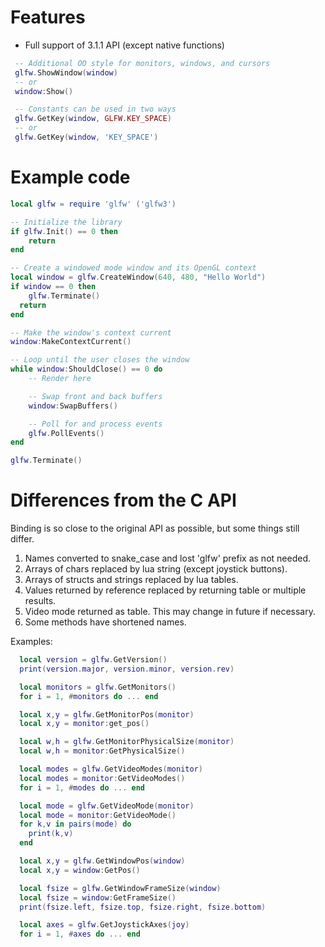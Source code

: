 # Features
 - Full support of 3.1.1 API (except native functions)
```lua
 -- Additional OO style for monitors, windows, and cursors
 glfw.ShowWindow(window)
 -- or
 window:Show()
```
```lua
 -- Constants can be used in two ways
 glfw.GetKey(window, GLFW.KEY_SPACE)
 -- or
 glfw.GetKey(window, 'KEY_SPACE')
```

# Example code
```lua
local glfw = require 'glfw' ('glfw3')

-- Initialize the library
if glfw.Init() == 0 then
	return
end

-- Create a windowed mode window and its OpenGL context
local window = glfw.CreateWindow(640, 480, "Hello World")
if window == 0 then
	glfw.Terminate()
  return
end

-- Make the window's context current
window:MakeContextCurrent()

-- Loop until the user closes the window
while window:ShouldClose() == 0 do
	-- Render here

	-- Swap front and back buffers
	window:SwapBuffers()

	-- Poll for and process events
	glfw.PollEvents()
end

glfw.Terminate()
```

# Differences from the C API
Binding is so close to the original API as possible, but some things still differ.
 1. Names converted to snake_case and lost 'glfw' prefix as not needed.
 2. Arrays of chars replaced by lua string (except joystick buttons).
 3. Arrays of structs and strings replaced by lua tables.
 4. Values returned by reference replaced by returning table or multiple results.
 5. Video mode returned as table. This may change in future if necessary.
 6. Some methods have shortened names.

Examples:
```lua
  local version = glfw.GetVersion()
  print(version.major, version.minor, version.rev)

  local monitors = glfw.GetMonitors()
  for i = 1, #monitors do ... end

  local x,y = glfw.GetMonitorPos(monitor)
  local x,y = monitor:get_pos()

  local w,h = glfw.GetMonitorPhysicalSize(monitor)
  local w,h = monitor:GetPhysicalSize()

  local modes = glfw.GetVideoModes(monitor)
  local modes = monitor:GetVideoModes()
  for i = 1, #modes do ... end

  local mode = glfw.GetVideoMode(monitor)
  local mode = monitor:GetVideoMode()
  for k,v in pairs(mode) do
    print(k,v)
  end

  local x,y = glfw.GetWindowPos(window)
  local x,y = window:GetPos()

  local fsize = glfw.GetWindowFrameSize(window)
  local fsize = window:GetFrameSize()
  print(fsize.left, fsize.top, fsize.right, fsize.bottom)

  local axes = glfw.GetJoystickAxes(joy)
  for i = 1, #axes do ... end

```
